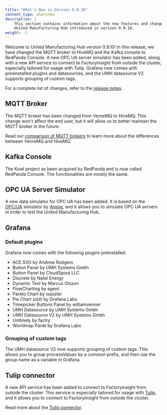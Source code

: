 ```yaml
---
title: "What's New in Version 0.9.10"
content_type: whatsnew
description: |
    This section contains information about the new features and changes in the
    United Manufacturing Hub introduced in version 0.9.10.
weight: -1
---
```


<!-- overview -->

Welcome to United Manufacturing Hub version 0.9.10! In this release, we have
changed the MQTT broker to HiveMQ and the Kafka console to RedPanda Console.
A new OPC UA server simulator has been added, along with a new API service to
connect to Factoryinsight from outside the cluster, especially tailored for
usage with Tulip. Grafana now comes with presinstalled plugins and datasources,
and the UMH datasource V2 supports grouping of custom tags.
<!-- insert a one-liner about the release here -->

For a complete list of changes, refer to the
[release notes](https://github.com/united-manufacturing-hub/united-manufacturing-hub/releases/tag/v0.9.10/).

<!-- body -->

## MQTT Broker

The MQTT broker has been changed from VerneMQ to HiveMQ. This change won't
affect the end user, but it will allow us to better maintain the MQTT broker
in the future.

Read our [comparison of MQTT brokers](https://learn.umh.app/blog/comparing-mqtt-brokers-for-the-industrial-iot/)
to learn more about the differences between VerneMQ and HiveMQ.

## Kafka Console

The Kowl project as been acquired by RedPanda and is now called RedPanda
Console. The functionalities are mostly the same.

## OPC UA Server Simulator

A new data simulator for OPC UA has been added. It is based on the
[OPC/UA](https://github.com/amine-amaach/simulators/tree/main/ioTSensorsOPCUA)
simulator by [Amine](https://github.com/amine-amaach), and it allows you to
simulate OPC UA servers in order to test the United Manufacturing Hub.

## Grafana

### Default plugins

Grafana now comes with the following plugins preinstalled:

- ACE.SVG by Andrew Rodgers
- Button Panel by UMH Systems Gmbh
- Button Panel by CloudSpout LLC
- Discrete by Natel Energy
- Dynamic Text by Marcus Olsson
- FlowCharting by agent
- Pareto Chart by isaozler
- Pie Chart (old) by Grafana Labs
- Timepicker Buttons Panel by williamvenner
- UMH Datasource by UMH Systems Gmbh
- UMH Datasource V2 by UMH Systems Gmbh
- Untimely by factry
- Worldmap Panel by Grafana Labs

### Grouping of custom tags

The UMH datasource V2 now supports grouping of custom tags. This allows you to
group processValues by a common prefix, and then use the group name as a variable
in Grafana.

## Tulip connector

A new API service has been added to connect to Factoryinsight from outside the
cluster. This service is especially tailored for usage with [Tulip](https://tulip.co/),
and it allows you to connect to Factoryinsight from outside the cluster.

Read more about the [Tulip connector](/docs/architecture/microservices/community/tulip-connector/).
